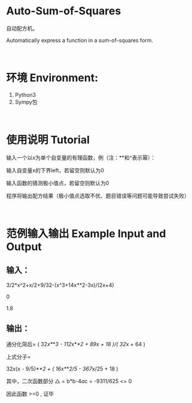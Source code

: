 # Auto-Sum-of-Squares
自动配方机。

Automatically express a function in a sum-of-squares form.

<br>

# 环境 Environment:
1. Python3
2. Sympy包

<br>

# 使用说明 Tutorial
输入一个以x为单个自变量的有理函数，例（注：\**和^表示幂）：

输入自变量x的下界left，若留空则默认为0

输入函数的猜测极小值点，若留空则默认为0

程序将输出配方结果（极小值点选取不优、题目错误等问题可能导致尝试失败）

<br>

# 范例输入输出 Example Input and Output
  ## 输入：
  
  3/2*x^2+x/2+9/32-(x^3+14x\**2-3x)/(2x+4)
  
  0
  
  1.8
  
  ## 输出：
  通分化简后= ( 32*x\**\**3 - 112*x\**\**2 + 89*x + 18 )/(  32*x + 64 )
  
  上式分子= 
  
  32*x*(x - 9/5)\**\**2 +  ( 16*x\**\**2/5 - 367*x/25 + 18 )
  
  其中，二次函数部分 △ = b\*b-4*a*c =  -9311/625 <= 0
  
  因此函数 >=0 , 证毕
